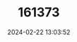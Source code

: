 ---
title: "161373"
category: "Pseudobatos percellens"
draft: false
date: 2024-02-22 13:03:52
languages:
  English: ["Southern Guitarfish", "Chola Guitarfish"]
  South American Indian (Other): ["Fiddlerfish", "Guitarra", "Puraque"]
  Spanish; Castilian: ["Guitarra Chola"]
  French: ["Poisson-guitare Chola"]
  Portuguese: ["Viola"]
---